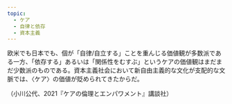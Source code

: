 ```yaml
---
topic:
  - ケア
  - 自律と依存
  - 資本主義
---
```

欧米でも日本でも、個が「自律/自立する」ことを重んじる価値観が多数派である一方、「依存する」あるいは「関係性をむすぶ」というケアの価値観はまだまだ少数派のものである。資本主義社会において新自由主義的な文化が支配的な文脈では、〈ケア〉の価値が貶められてきたからだ。

（小川公代、2021『ケアの倫理とエンパワメント』講談社）